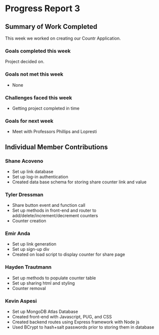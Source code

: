# Progress Report 3
## Summary of Work Completed
This week we worked on creating our Countr Application.

### Goals completed this week
Project decided on.

### Goals not met this week 
- None 
  
### Challenges faced this week
- Getting project completed in time

### Goals for next week
- Meet with Professors Phillips and Lopresti 

## Individual Member Contributions

### Shane Acoveno
- Set up link database
- Set up log-in authentication
- Created data base schema for storing share counter link and value

### Tyler Dressman
- Share button event and function call
- Set up methods in front-end and router to add/delete/increment/decrement counters
- Counter creation


### Emir Anda
- Set up link generation
- Set up sign-up div
- Created on load script to display counter for share page

### Hayden Trautmann
- Set up methods to populate counter table
- Set up sharing html and styling
- Counter removal


### Kevin Aspesi
- Set up MongoDB Atlas Database
- Created front-end with Javascript, PUG, and CSS
- Created backend routes using Express framework with Node js
- Used BCrypt to hash+salt passwords prior to storing them in database

  
